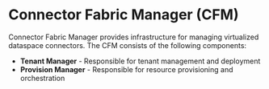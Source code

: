 # Connector Fabric Manager (CFM)

Connector Fabric Manager provides infrastructure for managing virtualized dataspace connectors. The CFM consists of the
following components:

- **Tenant Manager** - Responsible for tenant management and deployment
- **Provision Manager** - Responsible for resource provisioning and orchestration


